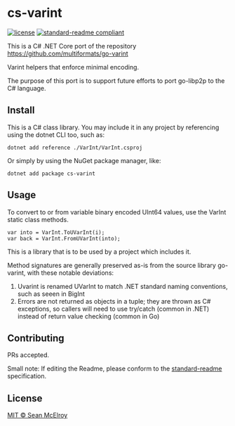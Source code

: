 # cs-varint

[![license](https://img.shields.io/github/license/seanmcelroy/cs-varint.svg)](LICENSE)
[![standard-readme compliant](https://img.shields.io/badge/readme%20style-standard-brightgreen.svg?style=flat-square)](https://github.com/RichardLitt/standard-readme)

This is a C# .NET Core port of the repository https://github.com/multiformats/go-varint

Varint helpers that enforce minimal encoding.

The purpose of this port is to support future efforts to port go-libp2p to the C# language.

## Install

This is a C# class library.  You may include it in any project by referencing using the dotnet CLI too,
such as:

```
dotnet add reference ./VarInt/VarInt.csproj
```

Or simply by using the NuGet package manager, like:

```
dotnet add package cs-varint
```

## Usage

To convert to or from variable binary encoded UInt64 values, use the VarInt static
class methods.

```
var into = VarInt.ToUVarInt(i);
var back = VarInt.FromUVarInt(into);
```

This is a library that is to be used by a project which includes it.

Method signatures are generally preserved as-is from the source library go-varint,
with these notable deviations:

1. Uvarint is renamed UVarInt to match .NET standard naming conventions, such as seeen in BigInt
2. Errors are not returned as objects in a tuple; they are thrown as C# exceptions, so callers will need to use try/catch (common in .NET) instead of return value checking (common in Go)

## Contributing

PRs accepted.

Small note: If editing the Readme, please conform to the [standard-readme](https://github.com/RichardLitt/standard-readme) specification.

## License

[MIT © Sean McElroy](LICENSE)
